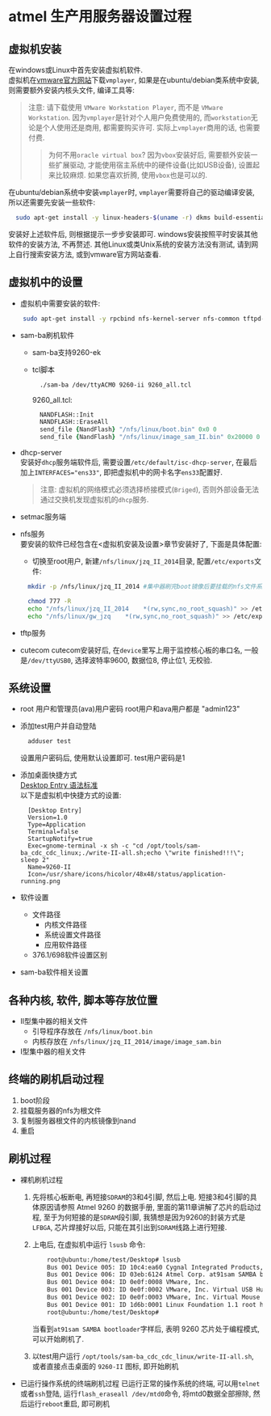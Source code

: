# atmel 生产用服务器设置过程

## 虚拟机安装

在windows或Linux中首先安装虚拟机软件.  
虚拟机在[vmware官方网站](https://www.vmware.com/cn/products/workstation-player.html)下载`vmplayer`, 如果是在ubuntu/debian类系统中安装, 则需要额外安装内核头文件, 编译工具等: 

> 注意: 请下载使用 `VMware Workstation Player`, 而不是 `VMware Workstation`. 因为`vmplayer`是针对个人用户免费使用的, 而`workstation`无论是个人使用还是商用, 都需要购买许可. 实际上`vmplayer`商用的话, 也需要付费. 
>> 为何不用`oracle virtual box`? 因为`vbox`安装好后, 需要额外安装一些扩展驱动, 才能使用宿主系统中的硬件设备(比如USB设备), 设置起来比较麻烦. 如果您喜欢折腾, 使用`vbox`也是可以的.

在ubuntu/debian系统中安装`vmplayer`时, `vmplayer`需要将自己的驱动编译安装, 所以还需要先安装一些软件: 

```bash
  sudo apt-get install -y linux-headers-$(uname -r) dkms build-essential libusb-dev libusb-1.0-0-dev
```

安装好上述软件后, 则根据提示一步步安装即可. windows安装按照平时安装其他软件的安装方法, 不再赘述. 其他Linux或类Unix系统的安装方法没有测试, 请到网上自行搜索安装方法, 或到vmware官方网站查看.

## 虚拟机中的设置

- 虚拟机中需要安装的软件: 

```bash
    sudo apt-get install -y rpcbind nfs-kernel-server nfs-common tftpd-hpa tftp isc-dhcp-server cutecom minicom
```

- sam-ba刷机软件 
  - sam-ba支持9260-ek
  - tcl脚本
    ```shell
      ./sam-ba /dev/ttyACM0 9260-ii 9260_all.tcl
    ```

    9260_all.tcl:  

    ```tcl
      NANDFLASH::Init
      NANDFLASH::EraseAll
      send_file {NandFlash} "/nfs/linux/boot.bin" 0x0 0
      send_file {NandFlash} "/nfs/linux/image_sam_II.bin" 0x20000 0
    ```

- dhcp-server  
  安装好`dhcp`服务端软件后, 需要设置`/etc/default/isc-dhcp-server`, 在最后加上`INTERFACES="ens33"`, 即把虚拟机中的网卡名字`ens33`配置好. 
  > 注意: 虚拟机的网络模式必须选择桥接模式(`Briged`), 否则外部设备无法通过交换机发现虚拟机的`dhcp`服务.

- setmac服务端 

- nfs服务  
  要安装的软件已经包含在<虚拟机安装及设置>章节安装好了, 下面是具体配置: 
  - 切换至root用户, 新建`/nfs/linux/jzq_II_2014`目录, 配置`/etc/exports`文件: 
  ```bash
    mkdir -p /nfs/linux/jzq_II_2014 #集中器刷完boot镜像后要挂载的nfs文件系统

    chmod 777 -R
    echo "/nfs/linux/jzq_II_2014    *(rw,sync,no_root_squash)" >> /etc/exports #II型集中器的nfs根文件. 配置 "/nfs/linux/jzq_II_2014" 这个目录的权限, 不限制来源IP和用户权限
    echo "/nfs/linux/gw_jzq    *(rw,sync,no_root_squash)" >> /etc/exports #II型集中器的nfs根文件. 配置 "/nfs/linux/jzq_II_2014" 这个目录的权限, 不限制来源IP和用户权限

  ```

- tftp服务

- cutecom 
  cutecom安装好后, 在`device`里写上用于监控核心板的串口名, 一般是`/dev/ttyUSB0`, 选择波特率9600, 数据位8, 停止位1, 无校验.

## 系统设置

- root 用户和管理员(ava)用户密码
  root用户和ava用户都是 "admin123"
- 添加test用户并自动登陆

  ```bash
    adduser test
  ```
  设置用户密码后, 使用默认设置即可. test用户密码是1
- 添加桌面快捷方式  
  [Desktop Entry 语法标准](https://specifications.freedesktop.org/desktop-entry-spec/latest/)  
    以下是虚拟机中快捷方式的设置: 
 
    ```Desktop Entry
      [Desktop Entry]
      Version=1.0
      Type=Application
      Terminal=false
      StartupNotify=true
      Exec=gnome-terminal -x sh -c "cd /opt/tools/sam-ba_cdc_cdc_linux;./write-II-all.sh;echo \"write finished!!!\"; sleep 2"
      Name=9260-II
      Icon=/usr/share/icons/hicolor/48x48/status/application-running.png

    ```

- 软件设置
    - 文件路径
        - 内核文件路径
        - 系统设置文件路径
        - 应用软件路径
    - 376.1/698软件设置区别
- sam-ba软件相关设置

## 各种内核, 软件, 脚本等存放位置

- II型集中器的相关文件
  - 引导程序存放在 `/nfs/linux/boot.bin`
  - 内核存放在 `/nfs/linux/jzq_II_2014/image/image_sam.bin`
- I型集中器的相关文件

## 终端的刷机启动过程

1. boot阶段
2. 挂载服务器的nfs为根文件
3. 复制服务器根文件的内核镜像到nand
4. 重启

## 刷机过程

- 裸机刷机过程
    1. 先将核心板断电, 再短接`SDRAM`的3和4引脚, 然后上电. 短接3和4引脚的具体原因请参照 Atmel 9260 的数据手册, 里面的第11章讲解了芯片的启动过程, 至于为何短接的是`SDRAM`段引脚, 我猜想是因为9260的封装方式是`LFBGA`, 芯片焊接好以后, 只能在其引出到`SDRAM`线路上进行短接.
    2. 上电后, 在虚拟机中运行 `lsusb` 命令: 

        ```bash
            root@ubuntu:/home/test/Desktop# lsusb 
            Bus 001 Device 005: ID 10c4:ea60 Cygnal Integrated Products, Inc. CP210x UART Bridge / myAVR mySmartUSB light
            Bus 001 Device 006: ID 03eb:6124 Atmel Corp. at91sam SAMBA bootloader
            Bus 001 Device 004: ID 0e0f:0008 VMware, Inc. 
            Bus 001 Device 003: ID 0e0f:0002 VMware, Inc. Virtual USB Hub
            Bus 001 Device 002: ID 0e0f:0003 VMware, Inc. Virtual Mouse
            Bus 001 Device 001: ID 1d6b:0001 Linux Foundation 1.1 root hub
            root@ubuntu:/home/test/Desktop# 

        ```

        当看到`at91sam SAMBA bootloader`字样后, 表明 9260 芯片处于编程模式, 可以开始刷机了.
    3. 以test用户运行 `/opt/tools/sam-ba_cdc_cdc_linux/write-II-all.sh`, 或者直接点击桌面的 `9260-II` 图标, 即开始刷机
- 已运行操作系统的终端刷机过程
  已运行正常的操作系统的终端, 可以用`telnet`或者`ssh`登陆, 运行`flash_eraseall /dev/mtd0`命令, 将mtd0数据全部擦除, 然后运行`reboot`重启, 即可刷机